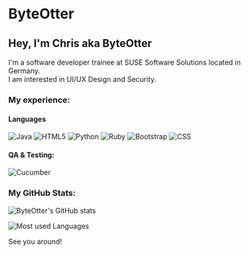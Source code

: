 # ByteOtter
## Hey, I'm Chris aka ByteOtter

I'm a software developer trainee at SUSE Software Solutions located in Germany.<br/>
I am interested in UI/UX Design and Security.

### My experience:

#### Languages

![Java](https://img.shields.io/badge/java--yellow?style=for-the-badge&logo=java11&logoColor=yellow) 
![HTML5](https://img.shields.io/badge/html5--informational?style=for-the-badge&logo=html5&logoColor=informational) 
![Python](https://img.shields.io/badge/python--brightgreen?style=for-the-badge&logo=python&logoColor=brightgreen) 
![Ruby](https://img.shields.io/badge/ruby--red?style=for-the-badge&logo=ruby&logoColor=red)
![Bootstrap](https://img.shields.io/badge/bootstrap--white?style=for-the-badge&logo=bootstrap&logoColor=white)
![CSS](https://img.shields.io/badge/css--violet?style=for-the-badge&logo=css3&logoColor=violet)

#### QA & Testing:

![Cucumber](https://img.shields.io/badge/cucumber--green?style=for-the-badge&logo=cucumber&logoColor=green)


### My GitHub Stats:

![ByteOtter's GitHub stats](https://github-readme-stats.vercel.app/api?username=ByteOtter&&hide_border=true&count_private=true&hide_title=true&show_icons=true&theme=transparent)

![Most used Languages](https://github-readme-stats.vercel.app/api/top-langs/?username=byteotter&hide_title=true&theme=transparent&hide_border=true&include_all_commits=true&count-private=true&layout=compact)


See you around!
